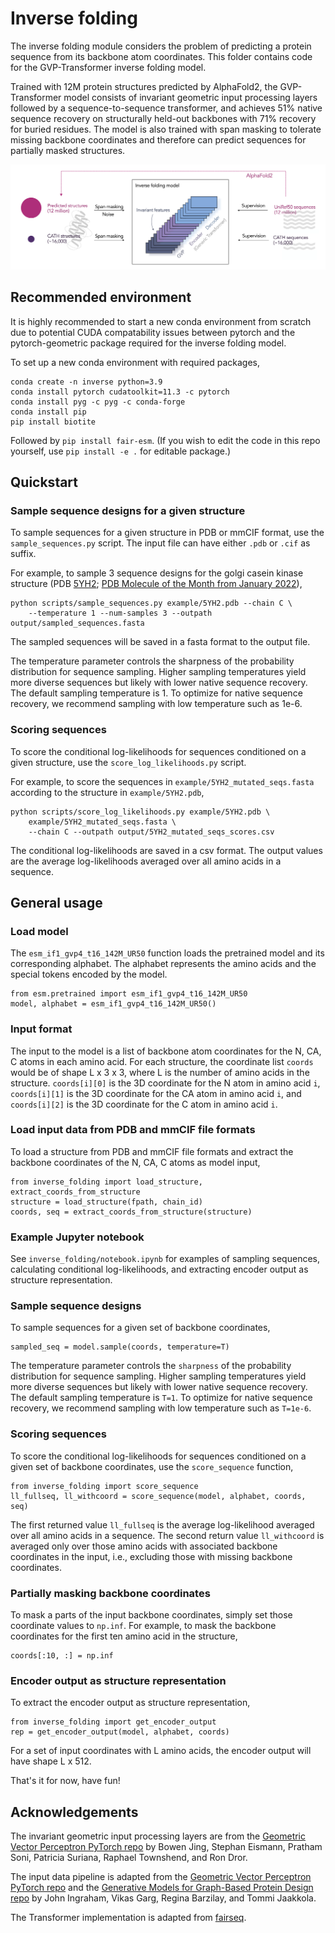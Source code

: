# Inverse folding

The inverse folding module considers the problem of predicting a protein
sequence from its backbone atom coordinates. This folder contains code for the
GVP-Transformer inverse folding model. 

Trained with 12M protein structures predicted by AlphaFold2, the GVP-Transformer
model consists of invariant geometric input processing layers followed by a
sequence-to-sequence transformer, and achieves 51% native sequence recovery on
structurally held-out backbones with 71% recovery for buried residues.
The model is also trained with span masking to tolerate missing backbone
coordinates and therefore can predict sequences for partially masked structures.

![Illustration](illustration.png)

## Recommended environment
It is highly recommended to start a new conda environment from scratch due to
potential CUDA compatability issues between pytorch and the pytorch-geometric
package required for the inverse folding model.

To set up a new conda environment with required packages,

```
conda create -n inverse python=3.9
conda install pytorch cudatoolkit=11.3 -c pytorch
conda install pyg -c pyg -c conda-forge
conda install pip
pip install biotite
```

Followed by `pip install fair-esm`. (If you wish to edit the code in this repo
yourself, use `pip install -e .` for editable package.)

## Quickstart

### Sample sequence designs for a given structure
To sample sequences for a given structure in PDB or mmCIF format, use the
`sample_sequences.py` script. The input file can have either `.pdb` or
`.cif` as suffix.

For example, to sample 3 sequence designs for the golgi casein kinase structure
(PDB [5YH2](https://www.rcsb.org/structure/5yh2); [PDB Molecule of the Month
from January 2022](https://pdb101.rcsb.org/motm/265)),
```
python scripts/sample_sequences.py example/5YH2.pdb --chain C \
    --temperature 1 --num-samples 3 --outpath output/sampled_sequences.fasta
```

The sampled sequences will be saved in a fasta format to the output file.

The temperature parameter controls the sharpness of the probability
distribution for sequence sampling. Higher sampling temperatures yield more
diverse sequences but likely with lower native sequence recovery.
The default sampling temperature is 1. To optimize for native sequence
recovery, we recommend sampling with low temperature such as 1e-6.

### Scoring sequences
To score the conditional log-likelihoods for sequences conditioned on a given
structure, use the `score_log_likelihoods.py` script.

For example, to score the sequences in `example/5YH2_mutated_seqs.fasta`
according to the structure in `example/5YH2.pdb`,
```
python scripts/score_log_likelihoods.py example/5YH2.pdb \
    example/5YH2_mutated_seqs.fasta \
    --chain C --outpath output/5YH2_mutated_seqs_scores.csv
```

The conditional log-likelihoods are saved in a csv format. The output values are
the average log-likelihoods averaged over all amino acids in a sequence.

## General usage

### Load model
The `esm_if1_gvp4_t16_142M_UR50` function loads the pretrained model and its
corresponding alphabet. The alphabet represents the amino acids and the special
tokens encoded by the model.

```
from esm.pretrained import esm_if1_gvp4_t16_142M_UR50
model, alphabet = esm_if1_gvp4_t16_142M_UR50()
```

### Input format
The input to the model is a list of backbone atom coordinates for the N, CA, C
atoms in each amino acid. For each structure, the coordinate list `coords` would
be of shape L x 3 x 3, where L is the number of amino acids in the structure. 
`coords[i][0]` is the 3D coordinate for the N atom in amino acid `i`, 
`coords[i][1]` is the 3D coordinate for the CA atom in amino acid `i`, and
`coords[i][2]` is the 3D coordinate for the C atom in amino acid `i`. 

### Load input data from PDB and mmCIF file formats
To load a structure from PDB and mmCIF file formats and extract the backbone
coordinates of the N, CA, C atoms as model input,
```
from inverse_folding import load_structure, extract_coords_from_structure
structure = load_structure(fpath, chain_id)
coords, seq = extract_coords_from_structure(structure)
```

### Example Jupyter notebook
See `inverse_folding/notebook.ipynb` for examples of sampling sequences, 
calculating conditional log-likelihoods, and extracting encoder output as
structure representation.

### Sample sequence designs
To sample sequences for a given set of backbone coordinates,
```
sampled_seq = model.sample(coords, temperature=T)
```

The temperature parameter controls the ``sharpness`` of the probability
distribution for sequence sampling. Higher sampling temperatures yield more
diverse sequences but likely with lower native sequence recovery.
The default sampling temperature is `T=1`. To optimize for native sequence
recovery, we recommend sampling with low temperature such as `T=1e-6`.

### Scoring sequences
To score the conditional log-likelihoods for sequences conditioned on a given
set of backbone coordinates, use the `score_sequence` function,
```
from inverse_folding import score_sequence
ll_fullseq, ll_withcoord = score_sequence(model, alphabet, coords, seq)
```

The first returned value ``ll_fullseq`` is the average log-likelihood averaged
over all amino acids in a sequence.
The second return value ``ll_withcoord`` is averaged only over those amino acids
with associated backbone coordinates in the input, i.e., excluding those with
missing backbone coordinates.

### Partially masking backbone coordinates
To mask a parts of the input backbone coordinates, simply set those coordinate
values to `np.inf`. For example, to mask the backbone coordinates for the first
ten amino acid in the structure,
```
coords[:10, :] = np.inf
```

### Encoder output as structure representation
To extract the encoder output as structure representation,
```
from inverse_folding import get_encoder_output
rep = get_encoder_output(model, alphabet, coords)
```
For a set of input coordinates with L amino acids, the encoder output will have
shape L x 512.

That's it for now, have fun!

## Acknowledgements
The invariant geometric input processing layers are from the [Geometric Vector
Perceptron PyTorch repo](https://github.com/drorlab/gvp-pytorch) by Bowen Jing,
Stephan Eismann, Pratham Soni, Patricia Suriana, Raphael Townshend, and Ron
Dror.

The input data pipeline is adapted from the [Geometric Vector Perceptron PyTorch
repo](https://github.com/drorlab/gvp-pytorch) and the [Generative Models for
Graph-Based Protein Design
repo](https://github.com/jingraham/neurips19-graph-protein-design) by John
Ingraham, Vikas Garg, Regina Barzilay, and Tommi Jaakkola.

The Transformer implementation is adapted from
[fairseq](https://github.com/pytorch/fairseq).
